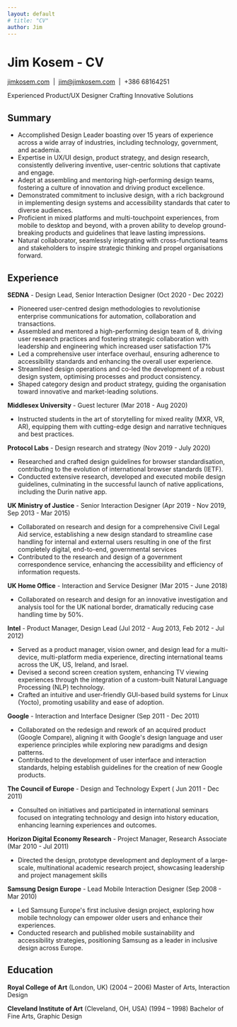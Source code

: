 ```yaml
---
layout: default
# title: "CV"
author: Jim
---
```


# Jim Kosem - CV

[jimkosem.com](https://jimkosem.com)&nbsp;&nbsp;\|&nbsp;&nbsp;[jim@jimkosem.com](mailto:jim@jimkosem.com)&nbsp;&nbsp;\|&nbsp;&nbsp;+386 68164251

Experienced Product/UX Designer Crafting Innovative Solutions

## Summary

- Accomplished Design Leader boasting over 15 years of experience across a wide array of industries, including technology, government, and academia.
- Expertise in UX/UI design, product strategy, and design research, consistently delivering inventive, user-centric solutions that captivate and engage.
- Adept at assembling and mentoring high-performing design teams, fostering a culture of innovation and driving product excellence.
- Demonstrated commitment to inclusive design, with a rich background in implementing design systems and accessibility standards that cater to diverse audiences.
- Proficient in mixed platforms and multi-touchpoint experiences, from mobile to desktop and beyond, with a proven ability to develop ground-breaking products and guidelines that leave lasting impressions.
- Natural collaborator, seamlessly integrating with cross-functional teams and stakeholders to inspire strategic thinking and propel organisations forward.

## Experience 

**SEDNA** - Design Lead, Senior Interaction Designer (Oct 2020 - Dec 2022)
- Pioneered user-centred design methodologies to revolutionise enterprise communications for automation, collaboration and transactions.
- Assembled and mentored a high-performing design team of 8, driving user research practices and fostering strategic collaboration with leadership and engineering which increased user satisfaction 17%
- Led a comprehensive user interface overhaul, ensuring adherence to accessibility standards and enhancing the overall user experience.
- Streamlined design operations and co-led the development of a robust design system, optimising processes and product consistency.
- Shaped category design and product strategy, guiding the organisation toward innovative and market-leading solutions.

**Middlesex University** - Guest lecturer (Mar 2018 - Aug 2020)
- Instructed students in the art of storytelling for mixed reality (MXR, VR, AR), equipping them with cutting-edge design and narrative techniques and best practices.

**Protocol Labs** - Design research and strategy (Nov 2019 - July 2020)
- Researched and crafted design guidelines for browser standardisation, contributing to the evolution of international browser standards (IETF).
- Conducted extensive research, developed and executed mobile design guidelines, culminating in the successful launch of native applications, including the Durin native app.

**UK Ministry of Justice** - Senior Interaction Designer (Apr 2019 - Nov 2019, Sep 2013 - Mar 2015)
- Collaborated on research and design for a comprehensive Civil Legal Aid service, establishing a new design standard to streamline case handling for internal and external users resulting in one of the first completely digital, end-to-end, governmental services
- Contributed to the research and design of a government correspondence service, enhancing the accessibility and efficiency of information requests.

**UK Home Office** - Interaction and Service Designer (Mar 2015 - June 2018) 
- Collaborated on research and design for an innovative investigation and analysis tool for the UK national border, dramatically reducing case handling time by 50%.

**Intel** - Product Manager, Design Lead (Jul 2012 - Aug 2013, Feb 2012 - Jul 2012)
- Served as a product manager, vision owner, and design lead for a multi-device, multi-platform media experience, directing international teams across the UK, US, Ireland, and Israel.
- Devised a second screen creation system, enhancing TV viewing experiences through the integration of a custom-built Natural Language Processing (NLP) technology.
- Crafted an intuitive and user-friendly GUI-based build systems for Linux (Yocto), promoting usability and ease of adoption.

**Google** - Interaction and Interface Designer (Sep 2011 - Dec 2011)
- Collaborated on the redesign and rework of an acquired product (Google Compare), aligning it with Google's design language and user experience principles while exploring new paradigms and design patterns.
- Contributed to the development of user interface and interaction standards, helping establish guidelines for the creation of new Google products.

**The Council of Europe** - Design and Technology Expert (	Jun 2011 - Dec 2011)
- Consulted on initiatives and participated in international seminars focused on integrating technology and design into history education, enhancing learning experiences and outcomes.

**Horizon Digital Economy Research** - Project Manager, Research Associate (Mar 2010 - Jul 2011)
- Directed the design, prototype development and deployment of a large-scale, multinational academic research project, showcasing leadership and project management skills

**Samsung Design Europe** - Lead Mobile Interaction Designer (Sep 2008 - Mar 2010)
- Led Samsung Europe's first inclusive design project, exploring how mobile technology can empower older users and enhance their experiences.
- Conducted research and published mobile sustainability and accessibility strategies, positioning Samsung as a leader in inclusive design across Europe.

## Education 

**Royal College of Art** (London, UK)	(2004 – 2006)
Master of Arts, Interaction Design 

**Cleveland Institute of Art** (Cleveland, OH, USA) (1994 – 1998)
Bachelor of Fine Arts, Graphic Design